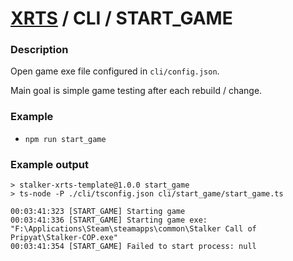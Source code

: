 # [XRTS](../../) / CLI / START_GAME

### Description

Open game exe file configured in `cli/config.json`. <br/>

Main goal is simple game testing after each rebuild / change.

### Example

- `npm run start_game`

### Example output

```text
> stalker-xrts-template@1.0.0 start_game
> ts-node -P ./cli/tsconfig.json cli/start_game/start_game.ts

00:03:41:323 [START_GAME] Starting game
00:03:41:336 [START_GAME] Starting game exe: "F:\Applications\Steam\steamapps\common\Stalker Call of Pripyat\Stalker-COP.exe"
00:03:41:354 [START_GAME] Failed to start process: null
```
